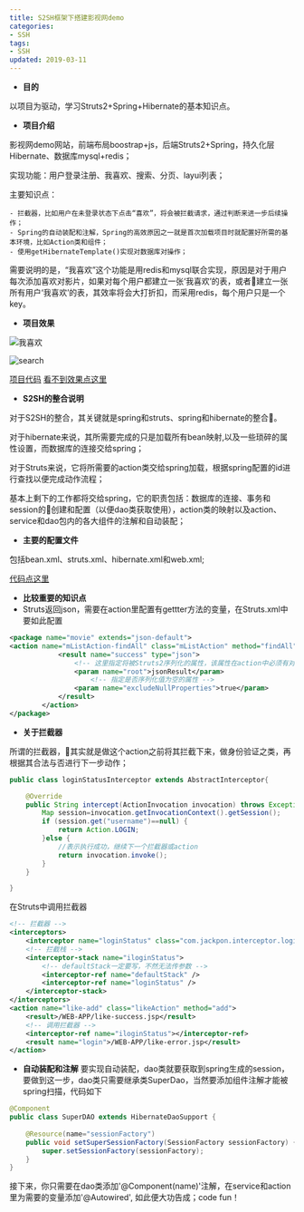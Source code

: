 ```yaml
---
title: S2SH框架下搭建影视网demo
categories: 
- SSH
tags:
- SSH
updated: 2019-03-11
---
```


- **目的**

以项目为驱动，学习Struts2+Spring+Hibernate的基本知识点。

- **项目介绍**

影视网demo网站，前端布局boostrap+js，后端Struts2+Spring，持久化层Hibernate、数据库mysql+redis；

实现功能：用户登录注册、我喜欢、搜索、分页、layui列表；

主要知识点：

	- 拦截器，比如用户在未登录状态下点击“喜欢”，将会被拦截请求，通过判断来进一步后续操作；
	- Spring的自动装配和注解，Spring的高效原因之一就是首次加载项目时就配置好所需的基本环境，比如Action类和组件；
	- 使用getHibernateTemplate()实现对数据库对操作；

需要说明的是，“我喜欢”这个功能是用redis和mysql联合实现，原因是对于用户每次添加喜欢对影片，如果对每个用户都建立一张‘我喜欢’的表，或者建立一张所有用户‘我喜欢’的表，其效率将会大打折扣，而采用redis，每个用户只是一个key。

- **项目效果**

![我喜欢](https://img-blog.csdnimg.cn/20190310200504309.gif)

![search](https://img-blog.csdnimg.cn/20190310200535153.gif)

[项目代码](https://github.com/Jackpon/Struts2-Spring-Hibernate/tree/master/movie)
[看不到效果点这里](https://blog.csdn.net/Jackponwong/article/details/82842057)

- **S2SH的整合说明**

对于S2SH的整合，其关键就是spring和struts、spring和hibernate的整合。

对于hibernate来说，其所需要完成的只是加载所有bean映射,以及一些琐碎的属性设置，而数据库的连接交给spring；

对于Struts来说，它将所需要的action类交给spring加载，根据spring配置的id进行查找以便完成动作流程；

基本上剩下的工作都将交给spring，它的职责包括：数据库的连接、事务和session的创建和配置（以便dao类获取使用），action类的映射以及action、service和dao包内的各大组件的注解和自动装配；

- **主要的配置文件**

包括bean.xml、struts.xml、hibernate.xml和web.xml;

[代码点这里](https://github.com/Jackpon/Struts2-Spring-Hibernate/tree/master/movie)

- **比较重要的知识点**
- Struts返回json，需要在action里配置有gettter方法的变量，在Struts.xml中要如此配置

```xml
<package name="movie" extends="json-default">
<action name="mListAction-findAll" class="mListAction" method="findAll" >
			<result name="success" type="json">  
                <!-- 这里指定将被Struts2序列化的属性，该属性在action中必须有对应的getter方法 -->  
                <param name="root">jsonResult</param>  
                    <!-- 指定是否序列化值为空的属性 -->  
                <param name="excludeNullProperties">true</param>  
            </result> 
		</action>
</package>
```
- **关于拦截器**

所谓的拦截器，其实就是做这个action之前将其拦截下来，做身份验证之类，再根据其合法与否进行下一步动作；

```java
public class loginStatusInterceptor extends AbstractInterceptor{

	@Override
	public String intercept(ActionInvocation invocation) throws Exception {
		Map session=invocation.getInvocationContext().getSession();
        if (session.get("username")==null) {
			return Action.LOGIN;
		}else {
			//表示执行成功，继续下一个拦截器或action
			return invocation.invoke();
		}
	}

}
```
在Struts中调用拦截器

```xml
<!-- 拦截器 -->
<interceptors>
	<interceptor name="loginStatus" class="com.jackpon.interceptor.loginStatusInterceptor"></interceptor>
	<!-- 拦截栈 -->
	<interceptor-stack name="iloginStatus">
		<!-- defaultStack一定要写，不然无法传参数 -->
		<interceptor-ref name="defaultStack" />
		<interceptor-ref name="loginStatus" />
	</interceptor-stack>
</interceptors>
<action name="like-add" class="likeAction" method="add">
	<result>/WEB-APP/like-success.jsp</result>
	<!-- 调用拦截器 -->
	<interceptor-ref name="iloginStatus"></interceptor-ref>
	<result name="login">/WEB-APP/like-error.jsp</result>
</action> 
```

- **自动装配和注解**
要实现自动装配，dao类就要获取到spring生成的session，要做到这一步，dao类只需要继承类SuperDao，当然要添加组件注解才能被spring扫描，代码如下

```java
@Component
public class SuperDAO extends HibernateDaoSupport {
	
	@Resource(name="sessionFactory")
	public void setSuperSessionFactory(SessionFactory sessionFactory) {
		super.setSessionFactory(sessionFactory);
	}
}

```
接下来，你只需要在dao类添加'@Component(name)'注解，在service和action里为需要的变量添加'@Autowired',
如此便大功告成；code fun！